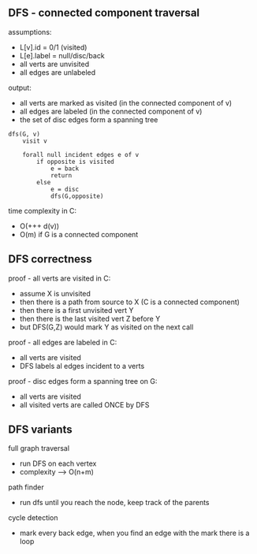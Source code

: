 ## DFS - connected component traversal

assumptions:
* L[v].id = 0/1 (visited)
* L[e].label = null/disc/back
* all verts are unvisited
* all edges are unlabeled

output:
* all verts are marked as visited (in the connected component of v)
* all edges are labeled (in the connected component of v)
* the set of disc edges form a spanning tree

```
dfs(G, v)
    visit v

    forall null incident edges e of v
        if opposite is visited
            e = back
            return
        else
            e = disc
            dfs(G,opposite)
```

time complexity in C:
* O(+++ d(v))
* O(m) if G is a connected component

## DFS correctness

proof - all verts are visited in C:
* assume X is unvisited
* then there is a path from source to X (C is a connected component)
* then there is a first unvisited vert Y
* then there is the last visited vert Z before Y
* but DFS(G,Z) would mark Y as visited on the next call

proof - all edges are labeled in C:
* all verts are visited
* DFS labels al edges incident to a verts

proof - disc edges form a spanning tree on G:
* all verts are visited
* all visited verts are called ONCE by DFS

## DFS variants

full graph traversal
* run DFS on each vertex
* complexity --> O(n+m)

path finder
* run dfs until you reach the node, keep track of the parents

cycle detection
* mark every back edge, when you find an edge with the mark there is a loop
